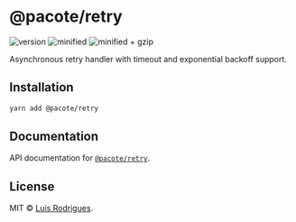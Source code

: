 # @pacote/retry

![version](https://badgen.net/npm/v/@pacote/retry)
![minified](https://badgen.net/bundlephobia/min/@pacote/retry)
![minified + gzip](https://badgen.net/bundlephobia/minzip/@pacote/retry)

Asynchronous retry handler with timeout and exponential backoff support.

## Installation

```bash
yarn add @pacote/retry
```

## Documentation

API documentation for [`@pacote/retry`](https://pacotejs.github.io/pacote/modules/_pacote_retry.html).

## License

MIT © [Luís Rodrigues](https://goblindegook.com).
